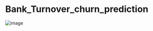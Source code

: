 # Bank_Turnover_churn_prediction

![image](https://user-images.githubusercontent.com/62690629/234961460-84419b50-0b86-43e3-8fc3-5735feeaa963.png)
